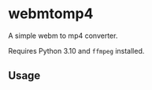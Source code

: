# webmtomp4

A simple webm to mp4 converter.

Requires Python 3.10 and `ffmpeg` installed.

## Usage
